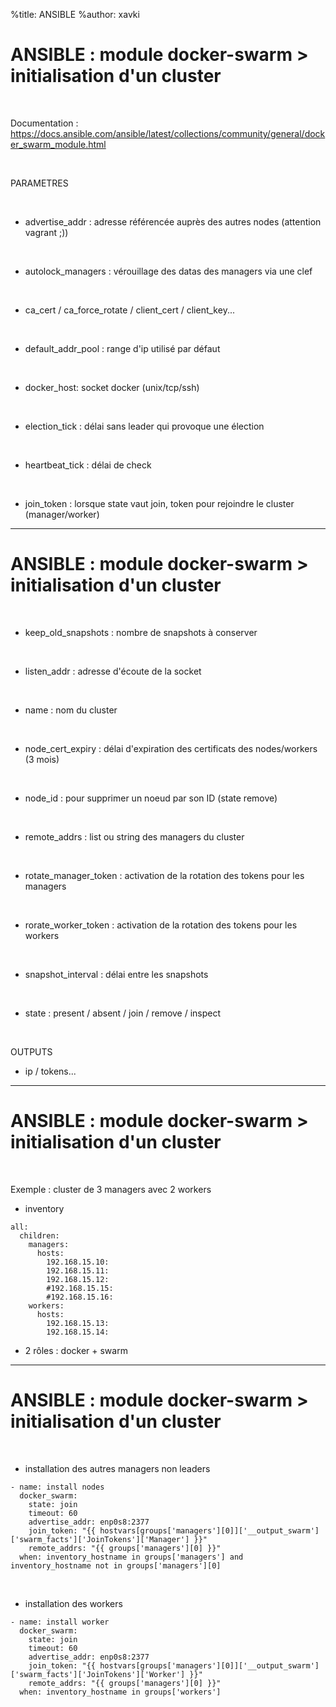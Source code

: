 %title: ANSIBLE
%author: xavki


# ANSIBLE : module docker-swarm > initialisation d'un cluster

<br>

Documentation : https://docs.ansible.com/ansible/latest/collections/community/general/docker_swarm_module.html

<br>

PARAMETRES

<br>

* advertise_addr : adresse référencée auprès des autres nodes (attention vagrant ;))

<br>

* autolock_managers : vérouillage des datas des managers via une clef

<br>

* ca_cert / ca_force_rotate / client_cert / client_key...

<br>

* default_addr_pool : range d'ip utilisé par défaut

<br>

* docker_host: socket docker (unix/tcp/ssh)

<br>

* election_tick : délai sans leader qui provoque une élection

<br>

* heartbeat_tick : délai de check

<br>

* join_token : lorsque state vaut join, token pour rejoindre le cluster (manager/worker)

----------------------------------------------------------------------------------------

# ANSIBLE : module docker-swarm > initialisation d'un cluster


<br>

* keep_old_snapshots : nombre de snapshots à conserver

<br>

* listen_addr : adresse d'écoute de la socket

<br>

* name : nom du cluster

<br>

* node_cert_expiry  : délai d'expiration des certificats des nodes/workers (3 mois)

<br>

* node_id : pour supprimer un noeud par son ID (state remove)

<br>

* remote_addrs : list ou string des managers du cluster

<br>

* rotate_manager_token : activation de la rotation des tokens pour les managers

<br>

* rorate_worker_token : activation de la rotation des tokens pour les workers

<br>

* snapshot_interval : délai entre les snapshots

<br>

* state : present / absent / join / remove / inspect

<br>

OUTPUTS

* ip / tokens...

----------------------------------------------------------------------------------------

# ANSIBLE : module docker-swarm > initialisation d'un cluster


<br>

Exemple : cluster de 3 managers avec 2 workers

* inventory

```
all:
  children:
    managers:
      hosts:
        192.168.15.10:
        192.168.15.11:
        192.168.15.12:
        #192.168.15.15:
        #192.168.15.16:
    workers:
      hosts:
        192.168.15.13:
        192.168.15.14:
```

* 2 rôles : docker + swarm

----------------------------------------------------------------------------------------

# ANSIBLE : module docker-swarm > initialisation d'un cluster

<br>

* installation des autres managers non leaders

```
- name: install nodes
  docker_swarm:
    state: join
    timeout: 60
    advertise_addr: enp0s8:2377
    join_token: "{{ hostvars[groups['managers'][0]]['__output_swarm']['swarm_facts']['JoinTokens']['Manager'] }}"
    remote_addrs: "{{ groups['managers'][0] }}"
  when: inventory_hostname in groups['managers'] and inventory_hostname not in groups['managers'][0]
```

<br>

* installation des workers

```
- name: install worker
  docker_swarm:
    state: join
    timeout: 60
    advertise_addr: enp0s8:2377
    join_token: "{{ hostvars[groups['managers'][0]]['__output_swarm']['swarm_facts']['JoinTokens']['Worker'] }}"
    remote_addrs: "{{ groups['managers'][0] }}"
  when: inventory_hostname in groups['workers']
```
